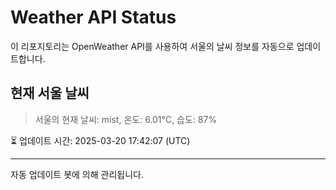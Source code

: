 
# Weather API Status

이 리포지토리는 OpenWeather API를 사용하여 서울의 날씨 정보를 자동으로 업데이트합니다.

## 현재 서울 날씨
> 서울의 현재 날씨: mist, 온도: 6.01°C, 습도: 87%

⏳ 업데이트 시간: 2025-03-20 17:42:07 (UTC)

---
자동 업데이트 봇에 의해 관리됩니다.

